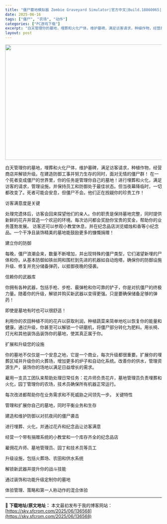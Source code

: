 ```yaml
---
title: "僵尸墓地模拟器 Zombie Graveyard Simulator|官方中文|Build.18860065|解压即撸|"
date: 2025-06-16
tags: ["僵尸", "农场", "动作"]
categories: ["PC游戏下载"]
excerpt: "白天管理你的墓地，埋葬和火化尸体，维护墓碑，满足访客请求，种植作物，经营商店并解锁升级。在建造防御工事并努力生存的同时，面对无情的僵尸群！ 在一个死者变成僵尸的世界里，你的任务是管理你自己的墓地！进行埋葬和火化，满足访客的请求，管理设施，并保持员工和防御处于最佳状态。但当夜幕降临时，一切都改变了。死&hellip;"
layout: post
---
```


<img class="aligncenter size-full wp-image-135572" src="https://sky.sfcrom.com/wp-content/uploads/2025/06/2025060707385445.webp" alt="" width="660" height="370" />

白天管理你的墓地，埋葬和火化尸体，维护墓碑，满足访客请求，种植作物，经营商店并解锁升级。在建造防御工事并努力生存的同时，面对无情的僵尸群！
在一个死者变成僵尸的世界里，你的任务是管理你自己的墓地！进行埋葬和火化，满足访客的请求，管理设施，并保持员工和防御处于最佳状态。但当夜幕降临时，一切都改变了。死者可能会安息，但僵尸不会。他们正在觊觎你的珍贵工作！

访客满意度是关键

处理完遗体后，访客会回来探望他们的亲人。你的职责是保持墓地完整，同时提供新鲜的花卉并营造一个欢迎的环境。每次访问都会奖励你宝贵的奖金，帮助你的业务蓬勃发展。
访客还可以参观小教堂休息，并在纪念品店浏览蜡烛和香等小纪念品。一个干净且装饰精美的墓地能鼓励更多的慷慨捐赠！

建立你的防御

每晚，僵尸浪潮会来，数量不断增加，并出现特殊的僵尸类型，它们渴望新埋的尸体和你。从基本防御如铁丝网和围栏到先进的机器如自动炮塔，确保你的防御设施升级、修复并充分储备弹药，以抵御夜晚的侵袭。

信赖你的武器库

你拥有各种武器，包括手枪、步枪、霰弹枪和你可靠的铲子，你是对抗僵尸的终极力量。随着你的升级，解锁并购买新武器以变得更强。只是要确保储备足够的弹药！

即使是墓地有时也可以很舒适！

利用你的农田种植不同的花卉以获取利润，种植蔬菜来简单地吃以恢复你的能量和健康。通过升级，你甚至可以解锁一个研磨机，将僵尸部分转化为肥料。用长椅、灯光和其他装饰品装饰你的墓地，使其真正属于你。

扩展和升级您的设施

你的墓地不仅仅是一个安息之地，它是一个商业，每次升级都很重要。扩展你的埋葬区域并升级你的火葬场，增加更多的炉子和自动化系统。改善你的供水，管理资源生产，装饰你的场地以满足日益增长的需求。

雇用一支员工团队来帮助处理日常任务：花卉师负责花卉，墓地管理员负责埋葬和火化，园丁管理你的农场，技术员确保所有机器正常运行。

每次改进都帮助你在业务需求和不死威胁之间领先一步。
关键特性

管理和扩展你自己的墓地，同时平衡业务和生存

建造和维护防御以对抗夜间的僵尸袭击

进行埋葬、火化，并通过花卉和纪念品让访客满意

经营一个带有捐赠系统的小教堂和一个库存齐全的纪念品店

雇佣花卉师、墓地管理员、园丁和技术员等员工

升级设施，包括火葬场、农田和供水系统

解锁新武器并提升你的战斗技能

通过装饰和功能升级定制你的墓地

体验管理、策略和第一人称动作的混合体验

---
📖 **下载地址/原文地址：** 本文最初发布于我的博客网站：[https://sky.sfcrom.com/2025/06/136568](https://sky.sfcrom.com/2025/06/136568)
